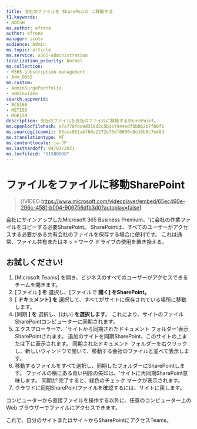 ```yaml
---
title: 会社のファイルを SharePoint に移動する
f1.keywords:
- NOCSH
ms.author: efrene
author: efrene
manager: scotv
audience: Admin
ms.topic: article
ms.service: o365-administration
localization_priority: Normal
ms.collection:
- M365-subscription-management
- Adm_O365
ms.custom:
- AdminSurgePortfolio
- adminvideo
search.appverid:
- BCS160
- MET150
- MOE150
description: 会社のファイルを会社のファイルに移動するSharePoint。
ms.openlocfilehash: e7a778fea9d358d2c5b3e7944edfbb8b2b7fb0f1
ms.sourcegitcommit: 53acc851abf68e2272e75df0856c0e16b0c7e48d
ms.translationtype: MT
ms.contentlocale: ja-JP
ms.lasthandoff: 04/02/2021
ms.locfileid: "51580608"
---
```

# <a name="move-files-to-sharepoint"></a>ファイルをファイルに移動SharePoint

> [!VIDEO https://www.microsoft.com/videoplayer/embed/65ec460e-296c-458f-b004-906756dfb3d0?autoplay=false]

会社にサインアップしたMicrosoft 365 Business Premium、&#39;に会社の作業ファイルをコピーする必要SharePoint。 SharePointは、すべてのユーザーがアクセスする必要がある共有会社のファイルを保存する場合に便利です。 これは通常、ファイル共有またはネットワーク ドライブの使用を置き換える。

## <a name="try-it"></a>お試しください!

1. [Microsoft Teams] を開き、ビジネスのすべてのユーザーがアクセスできるチームを開きます。
2. [ファイル **] を** 選択し、[ファイルで **開く] をSharePoint。**
3. [  **ドキュメント] を** 選択して、すべてがサイトに保存されている場所に移動します。
4. [同期  **] を** 選択し、[はい]  **を選択します**。 これにより、サイトのファイルSharePointコンピューターに同期されます。
5. エクスプローラーで、&#39;サイトから同期されたドキュメント フォルダー&#39;表示SharePointされます。 追加のサイトを同期SharePoint、このサイトの上または下に表示されます。 同期されたドキュメント フォルダーを右クリックし、新しいウィンドウで開いて、移動する会社のファイルと並べて表示します。
6. 移動するファイルをすべて選択し、同期したフォルダーにSharePointします。 ファイルの横にある青い円形の矢印は、&#39;サイトに再同期SharePoint意味します。 同期が&#39;完了すると、緑色のチェック マークが表示されます。
7. クラウドに同期SharePointファイルを確認するには、サイトに戻します。

コンピューターから直接ファイルを操作する以外に、任意のコンピューター上の Web ブラウザーでファイルにアクセスできます。

これで、自分のサイトまたはサイトからSharePointにアクセスTeams。